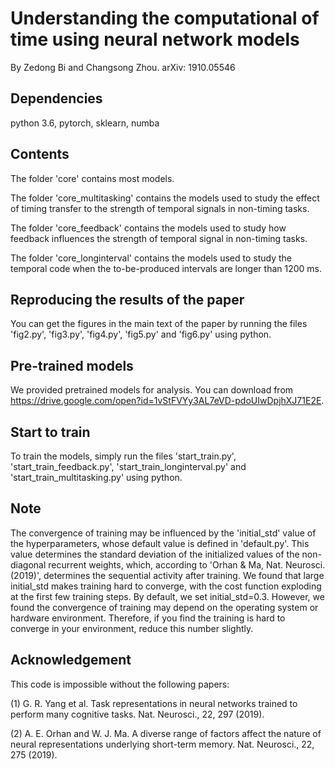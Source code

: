# Understanding the computational of time using neural network models
By Zedong Bi and Changsong Zhou. arXiv: 1910.05546

## Dependencies
python 3.6, pytorch, sklearn, numba

## Contents
The folder 'core' contains most models.

The folder 'core_multitasking' contains the models used to study the effect
of timing transfer to the strength of temporal signals in non-timing tasks.

The folder 'core_feedback' contains the models used to study how feedback influences the 
strength of temporal signal in non-timing tasks.

The folder 'core_longinterval' contains the models used to study the temporal code when 
the to-be-produced intervals are longer than 1200 ms. 

## Reproducing the results of the paper
You can get the figures in the main text of the paper by running the files
 'fig2.py', 'fig3.py', 'fig4.py', 'fig5.py' and 'fig6.py' using python. 
 
## Pre-trained models
We provided pretrained models for analysis. You can download from https://drive.google.com/open?id=1vStFVYy3AL7eVD-pdoUIwDpjhXJ71E2E.

## Start to train
To train the models, simply run the files 'start_train.py',
'start_train_feedback.py', 'start_train_longinterval.py' and 'start_train_multitasking.py' 
using python. 

## Note
The convergence of training may be influenced by the 'initial_std' value of the hyperparameters, whose default
value is defined in 'default.py'. This value determines the standard deviation of the initialized values
of the non-diagonal recurrent weights, which, according to 'Orhan & Ma, Nat. Neurosci. (2019)', determines the 
 sequential activity after training. We found that large initial_std makes training hard to converge, with the cost function exploding
 at the first few training steps. By default,
 we set initial_std=0.3. However, we found the convergence of training may depend on the operating system or hardware environment.
 Therefore, if you find the training is hard to converge in your environment, reduce this number slightly. 

## Acknowledgement
This code is impossible without the following papers:

(1) G. R. Yang et al. Task representations in neural networks trained to
perform many cognitive tasks. Nat. Neurosci., 22, 297 (2019).

(2) A. E. Orhan and W. J. Ma. A diverse range of factors affect the nature
of neural representations underlying
short-term memory. Nat. Neurosci., 22, 275 (2019).


 
